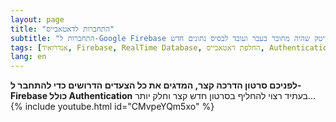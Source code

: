 ```yaml
---
layout: page
title: "התחברות לדאטאבייס"
subtitle: "התחברות ל-Google Firebase מודגמת על פרוייטק שהיה מחובר בעבר ועובד לבסיס נתונים חדש"
tags: [אנדרואיד, Firebase, RealTime Database, החלפת דאטאבייס, Authentication, סרטון]
lang: en
---
```



**לפניכם סרטון הדרכה קצר, המדגים את כל הצעדים הדרושים כדי להתחבר ל-Firebase כולל Authentication**
בעתיד רצוי להחליף בסרטון חדש קצר וחלק יותר...
{% include youtube.html id="CMvpeYQm5xo" %} 



